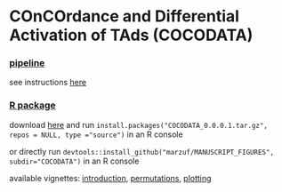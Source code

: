 # COnCOrdance and Differential Activation of TAds (COCODATA)

### [pipeline](code)

see instructions [here](code/README.md)

### [R package](COCODATA)

download [here](COCODATA_0.0.0.1.tar.gz) and run `install.packages("COCODATA_0.0.0.1.tar.gz", repos = NULL, type ="source")` in an R console

or directly run `devtools::install_github("marzuf/MANUSCRIPT_FIGURES", subdir="COCODATA")` in an R console

available vignettes: [introduction](https://raw.githack.com/marzuf/MANUSCRIPT_FIGURES/master/COCODATA/doc/introduction.html), [permutations](https://raw.githack.com/marzuf/MANUSCRIPT_FIGURES/master/COCODATA/doc/permutations.html), [plotting](https://raw.githack.com/marzuf/MANUSCRIPT_FIGURES/master/COCODATA/doc/plotting.html)


